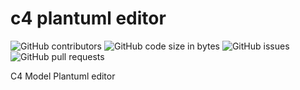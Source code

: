 # c4 plantuml editor
![GitHub contributors](https://img.shields.io/github/contributors/ledthinking/c4-plantuml-editor?color=204863&style=for-the-badge)
![GitHub code size in bytes](https://img.shields.io/github/languages/code-size/ledthinking/c4-plantuml-editor?style=for-the-badge)
![GitHub issues](https://img.shields.io/github/issues-raw/LedThinking/c4-plantuml-editor?style=for-the-badge)
![GitHub pull requests](https://img.shields.io/github/issues-pr-raw/ledthinking/c4-plantuml-editor?color=red&style=for-the-badge)

C4 Model Plantuml editor
